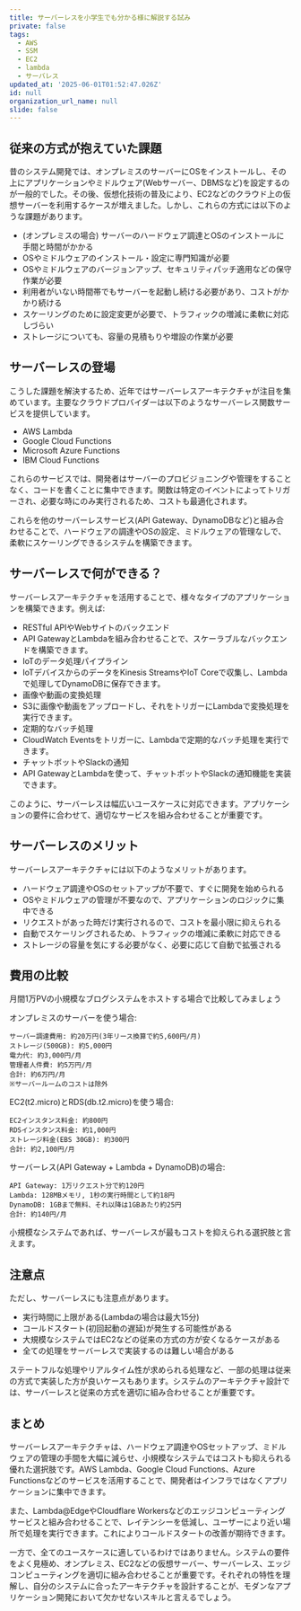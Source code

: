 ```yaml
---
title: サーバーレスを小学生でも分かる様に解説する試み
private: false
tags:
  - AWS
  - SSM
  - EC2
  - lambda
  - サーバレス
updated_at: '2025-06-01T01:52:47.026Z'
id: null
organization_url_name: null
slide: false
---
```


## 従来の方式が抱えていた課題
昔のシステム開発では、オンプレミスのサーバーにOSをインストールし、その上にアプリケーションやミドルウェア(Webサーバー、DBMSなど)を設定するのが一般的でした。その後、仮想化技術の普及により、EC2などのクラウド上の仮想サーバーを利用するケースが増えました。しかし、これらの方式には以下のような課題があります。

- (オンプレミスの場合) サーバーのハードウェア調達とOSのインストールに手間と時間がかかる
- OSやミドルウェアのインストール・設定に専門知識が必要
- OSやミドルウェアのバージョンアップ、セキュリティパッチ適用などの保守作業が必要
- 利用者がいない時間帯でもサーバーを起動し続ける必要があり、コストがかかり続ける
- スケーリングのために設定変更が必要で、トラフィックの増減に柔軟に対応しづらい
- ストレージについても、容量の見積もりや増設の作業が必要

## サーバーレスの登場
こうした課題を解決するため、近年ではサーバーレスアーキテクチャが注目を集めています。主要なクラウドプロバイダーは以下のようなサーバーレス関数サービスを提供しています。

- AWS Lambda
- Google Cloud Functions
- Microsoft Azure Functions
- IBM Cloud Functions

これらのサービスでは、開発者はサーバーのプロビジョニングや管理をすることなく、コードを書くことに集中できます。関数は特定のイベントによってトリガーされ、必要な時にのみ実行されるため、コストも最適化されます。

これらを他のサーバーレスサービス(API Gateway、DynamoDBなど)と組み合わせることで、ハードウェアの調達やOSの設定、ミドルウェアの管理なしで、柔軟にスケーリングできるシステムを構築できます。

## サーバーレスで何ができる？
サーバーレスアーキテクチャを活用することで、様々なタイプのアプリケーションを構築できます。例えば:

- RESTful APIやWebサイトのバックエンド
 - API GatewayとLambdaを組み合わせることで、スケーラブルなバックエンドを構築できます。
- IoTのデータ処理パイプライン
 - IoTデバイスからのデータをKinesis StreamsやIoT Coreで収集し、Lambdaで処理してDynamoDBに保存できます。
- 画像や動画の変換処理
 - S3に画像や動画をアップロードし、それをトリガーにLambdaで変換処理を実行できます。
- 定期的なバッチ処理
 - CloudWatch Eventsをトリガーに、Lambdaで定期的なバッチ処理を実行できます。
- チャットボットやSlackの通知
 - API GatewayとLambdaを使って、チャットボットやSlackの通知機能を実装できます。

このように、サーバーレスは幅広いユースケースに対応できます。アプリケーションの要件に合わせて、適切なサービスを組み合わせることが重要です。

## サーバーレスのメリット
サーバーレスアーキテクチャには以下のようなメリットがあります。

- ハードウェア調達やOSのセットアップが不要で、すぐに開発を始められる
- OSやミドルウェアの管理が不要なので、アプリケーションのロジックに集中できる
- リクエストがあった時だけ実行されるので、コストを最小限に抑えられる
- 自動でスケーリングされるため、トラフィックの増減に柔軟に対応できる
- ストレージの容量を気にする必要がなく、必要に応じて自動で拡張される

## 費用の比較
月間1万PVの小規模なブログシステムをホストする場合で比較してみましょう

オンプレミスのサーバーを使う場合:
```
サーバー調達費用: 約20万円(3年リース換算で約5,600円/月)
ストレージ(500GB): 約5,000円
電力代: 約3,000円/月
管理者人件費: 約5万円/月
合計: 約6万円/月
※サーバールームのコストは除外
```

EC2(t2.micro)とRDS(db.t2.micro)を使う場合:
```
EC2インスタンス料金: 約800円
RDSインスタンス料金: 約1,000円
ストレージ料金(EBS 30GB): 約300円
合計: 約2,100円/月
```

サーバーレス(API Gateway + Lambda + DynamoDB)の場合:
```
API Gateway: 1万リクエスト分で約120円
Lambda: 128MBメモリ, 1秒の実行時間として約18円
DynamoDB: 1GBまで無料、それ以降は1GBあたり約25円
合計: 約140円/月
```

小規模なシステムであれば、サーバーレスが最もコストを抑えられる選択肢と言えます。

## 注意点
ただし、サーバーレスにも注意点があります。

- 実行時間に上限がある(Lambdaの場合は最大15分)
- コールドスタート(初回起動の遅延)が発生する可能性がある
- 大規模なシステムではEC2などの従来の方式の方が安くなるケースがある
- 全ての処理をサーバーレスで実装するのは難しい場合がある

ステートフルな処理やリアルタイム性が求められる処理など、一部の処理は従来の方式で実装した方が良いケースもあります。システムのアーキテクチャ設計では、サーバーレスと従来の方式を適切に組み合わせることが重要です。

## まとめ
サーバーレスアーキテクチャは、ハードウェア調達やOSセットアップ、ミドルウェアの管理の手間を大幅に減らせ、小規模なシステムではコストも抑えられる優れた選択肢です。AWS Lambda、Google Cloud Functions、Azure Functionsなどのサービスを活用することで、開発者はインフラではなくアプリケーションに集中できます。

また、Lambda@EdgeやCloudflare Workersなどのエッジコンピューティングサービスと組み合わせることで、レイテンシーを低減し、ユーザーにより近い場所で処理を実行できます。これによりコールドスタートの改善が期待できます。

一方で、全てのユースケースに適しているわけではありません。システムの要件をよく見極め、オンプレミス、EC2などの仮想サーバー、サーバーレス、エッジコンピューティングを適切に組み合わせることが重要です。それぞれの特性を理解し、自分のシステムに合ったアーキテクチャを設計することが、モダンなアプリケーション開発において欠かせないスキルと言えるでしょう。